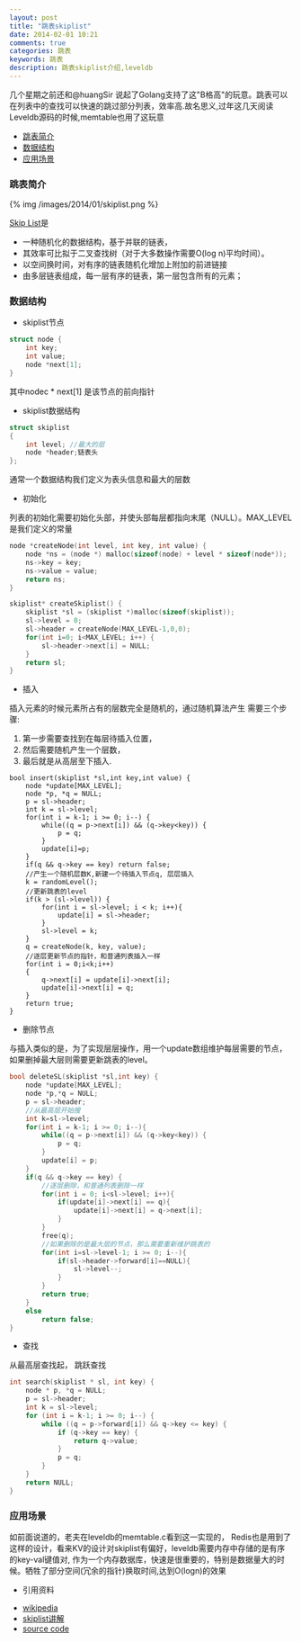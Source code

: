 ```yaml
---
layout: post
title: "跳表skiplist"
date: 2014-02-01 10:21
comments: true
categories: 跳表 
keywords: 跳表 
description: 跳表skiplist介绍,leveldb
---
```


几个星期之前还和@huangSir 说起了Golang支持了这"B格高"的玩意。跳表可以在列表中的查找可以快速的跳过部分列表，效率高.故名思义,过年这几天阅读Leveldb源码的时候,memtable也用了这玩意

* [跳表简介](#第一节)
* [数据结构](#第二节)
* [应用场景](#第三节)

<h3 id="第一节">跳表简介</h3>

{% img /images/2014/01/skiplist.png %}

[Skip List](http://zh.wikipedia.org/wiki/%E8%B7%B3%E8%B7%83%E5%88%97%E8%A1%A8)是

* 一种随机化的数据结构，基于并联的链表，
* 其效率可比拟于二叉查找树（对于大多数操作需要O(log n)平均时间）。
* 以空间换时间，对有序的链表随机化增加上附加的前进链接
* 由多层链表组成，每一层有序的链表，第一层包含所有的元素；

<h3 id="第二节">数据结构</h3>

* skiplist节点
```c
struct node {
    int key;
    int value;   
    node *next[1];  
}
```
其中nodec * next[1] 是该节点的前向指针

* skiplist数据结构
```c
struct skiplist
{
    int level; //最大的层
    node *header;链表头
};
```
通常一个数据结构我们定义为表头信息和最大的层数


* 初始化

列表的初始化需要初始化头部，并使头部每层都指向末尾（NULL）。MAX_LEVEL是我们定义的常量

```c
node *createNode(int level, int key, int value) {
    node *ns = (node *) malloc(sizeof(node) + level * sizeof(node*));
    ns->key = key;
    ns->value = value;
    return ns;
}

skiplist* createSkiplist() {
    skiplist *sl = (skiplist *)malloc(sizeof(skiplist));
    sl->level = 0;
    sl->header = createNode(MAX_LEVEL-1,0,0);
    for(int i=0; i<MAX_LEVEL; i++) {
        sl->header->next[i] = NULL;
    }
    return sl;
}
```

* 插入

插入元素的时候元素所占有的层数完全是随机的，通过随机算法产生 需要三个步骤:
1. 第一步需要查找到在每层待插入位置，
2. 然后需要随机产生一个层数，
3. 最后就是从高层至下插入.

```
bool insert(skiplist *sl,int key,int value) {
    node *update[MAX_LEVEL];
    node *p, *q = NULL;
    p = sl->header;
    int k = sl->level;
    for(int i = k-1; i >= 0; i--) {
        while((q = p->next[i]) && (q->key<key)) {
            p = q;
        }
        update[i]=p;
    }
    if(q && q->key == key) return false;
    //产生一个随机层数K,新建一个待插入节点q, 层层插入
    k = randomLevel();
    //更新跳表的level
    if(k > (sl->level)) {
        for(int i = sl->level; i < k; i++){
            update[i] = sl->header;
        }
        sl->level = k;
    }
    q = createNode(k, key, value);
    //逐层更新节点的指针，和普通列表插入一样
    for(int i = 0;i<k;i++)
    {
        q->next[i] = update[i]->next[i];
        update[i]->next[i] = q;
    }
    return true;
}
```

* 删除节点

与插入类似的是，为了实现层层操作，用一个update数组维护每层需要的节点，如果删掉最大层则需要更新跳表的level。

```c
bool deleteSL(skiplist *sl,int key) {
    node *update[MAX_LEVEL];
    node *p,*q = NULL;
    p = sl->header;
    //从最高层开始搜
    int k=sl->level;
    for(int i = k-1; i >= 0; i--){
        while((q = p->next[i]) && (q->key<key)) {
            p = q;
        }
        update[i] = p;
    }
    if(q && q->key == key) {
        //逐层删除，和普通列表删除一样
        for(int i = 0; i<sl->level; i++){
            if(update[i]->next[i] == q){
                update[i]->next[i] = q->next[i];
            }
        }
        free(q);
        //如果删除的是最大层的节点，那么需要重新维护跳表的
        for(int i=sl->level-1; i >= 0; i--){
            if(sl->header->forward[i]==NULL){
                sl->level--;
            }
        }
        return true;
    }
    else
        return false;
}
```

* 查找

从最高层查找起， 跳跃查找

```c
int search(skiplist * sl, int key) {
    node * p, *q = NULL;
    p = sl->header;
    int k = sl->level;
    for (int i = k-1; i >= 0; i--) {
        while ((q = p->forward[i]) && q->key <= key) {
            if (q->key == key) {
                return q->value;
            }
            p = q;
        }
    }
    return NULL;
}
```

<h3 id="第三节">应用场景</h3>
如前面说道的，老夫在leveldb的memtable.c看到这一实现的， Redis也是用到了这样的设计，看来KV的设计对skiplist有偏好，leveldb需要内存中存储的是有序的key-val键值对, 作为一个内存数据库，快速是很重要的，特别是数据量大的时候。牺牲了部分空间(冗余的指针)换取时间,达到O(logn)的效果

* 引用资料
- [wikipedia](http://zh.wikipedia.org/wiki/%E8%B7%B3%E8%B7%83%E5%88%97%E8%A1%A8) 
- [skiplist讲解](http://dsqiu.iteye.com/blog/1705530)
- [source code](https://github.com/zheng-ji/ToyCollection/skiplist)



